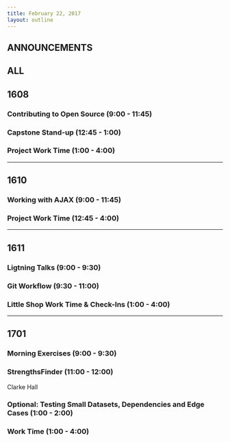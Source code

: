 ```yaml
---
title: February 22, 2017
layout: outline
---
```


## ANNOUNCEMENTS

## ALL

## 1608

### Contributing to Open Source (9:00 - 11:45)

### Capstone Stand-up (12:45 - 1:00)

### Project Work Time (1:00 - 4:00)

***

## 1610

### Working with AJAX (9:00 - 11:45)

### Project Work Time (12:45 - 4:00)

***

## 1611

### Ligtning Talks (9:00 - 9:30)

### Git Workflow (9:30 - 11:00)

### Little Shop Work Time & Check-Ins (1:00 - 4:00)

***

## 1701

### Morning Exercises (9:00 - 9:30)

### StrengthsFinder (11:00 - 12:00)

Clarke Hall

### Optional: Testing Small Datasets, Dependencies and Edge Cases (1:00 - 2:00)

### Work Time (1:00 - 4:00)
